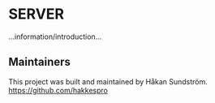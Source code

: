 # SERVER

...information/introduction...

## Maintainers
This project was built and maintained by Håkan Sundström.
https://github.com/hakkespro
